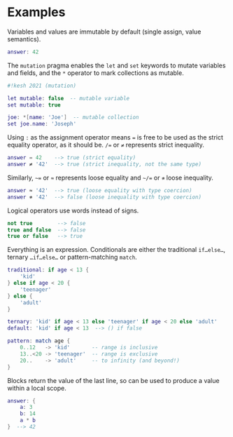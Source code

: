 # Examples

Variables and values are immutable by default (single assign, value semantics).

```lua
answer: 42
```

The `mutation` pragma enables the `let` and `set` keywords to mutate variables and fields, and the `*` operator to mark collections as mutable.

```lua
#!kesh 2021 (mutation)

let mutable: false  -- mutable variable
set mutable: true

joe: *[name: 'Joe']  -- mutable collection
set joe.name: 'Joseph'
```

Using `:` as the assignment operator means `=` is free to be used as the strict equality operator, as it should be. `/=` or `≠` represents strict inequality.

```lua
answer = 42    --> true (strict equality)
answer ≠ '42'  --> true (strict inequality, not the same type)
```

Similarly, `~=` or `≈` represents loose equality and `~/=` or `≉` loose inequality.

```lua
answer ≈ '42'  --> true (loose equality with type coercion)
answer ≉ '42'  --> false (loose inequality with type coercion)
```

Logical operators use words instead of signs.

```lua
not true        --> false
true and false  --> false
true or false   --> true
```

Everything is an expression. Conditionals are either the traditional `if…else…`, ternary `…if…else…` or pattern-matching `match`.

```lua
traditional: if age < 13 {
    'kid'
} else if age < 20 {
    'teenager'
} else {
    'adult'
}

ternary: 'kid' if age < 13 else 'teenager' if age < 20 else 'adult'
default: 'kid' if age < 13  --> () if false

pattern: match age {
    0..12   -> 'kid'       -- range is inclusive
    13..<20 -> 'teenager'  -- range is exclusive
    20..    -> 'adult'     -- to infinity (and beyond!)
}
```

Blocks return the value of the last line, so can be used to produce a value within a local scope.

```lua
answer: {
    a: 3
    b: 14
    a * b
}  --> 42
```
